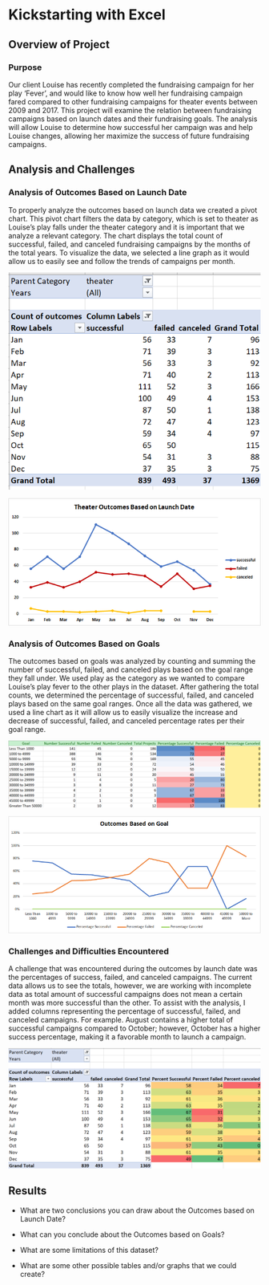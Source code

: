 # Kickstarting with Excel

## Overview of Project

### Purpose
	
Our client Louise has recently completed the fundraising campaign for her play ‘Fever’, and would like to know how well her fundraising campaign fared compared to other fundraising campaigns for theater events between 2009 and 2017. This project will examine the relation between fundraising campaigns based on launch dates and their fundraising goals. The analysis will allow Louise to determine how successful her campaign was and help Louise changes, allowing her maximize the success of future fundraising campaigns.

## Analysis and Challenges

### Analysis of Outcomes Based on Launch Date

To properly analyze the outcomes based on launch data we created a pivot chart. This pivot chart filters the data by category, which is set to theater as Louise’s play falls under the theater category and it is important that we analyze a relevant category. The chart displays the total count of successful, failed, and canceled fundraising campaigns by the months of the total years. To visualize the data, we selected a line graph as it would allow us to easily see and follow the trends of campaigns per month.

![Theater_Outcomes_vs_Launch_Pivot_Chart](https://github.com/JoseEspinosaTello/kickstarter-analysis/blob/main/Recources/Theater_Outcomes_vs_Launch_Pivot_Chart.png?raw=true)

![Theater_Outcomes_vs_Launch](https://github.com/JoseEspinosaTello/kickstarter-analysis/blob/main/Recources/Theater_Outcomes_vs_Launch.png?raw=true)

### Analysis of Outcomes Based on Goals

The outcomes based on goals was analyzed by counting and summing the number of successful, failed, and canceled plays based on the goal range they fall under. We used play as the category as we wanted to compare Louise’s play fever to the other plays in the dataset. After gathering the total counts, we determined the percentage of successful, failed, and canceled plays based on the same goal ranges. Once all the data was gathered, we used a line chart as it will allow us to easily visualize the increase and decrease of successful, failed, and canceled percentage rates per their goal range.

![outcomes_vs_Goals_Chart](https://github.com/JoseEspinosaTello/kickstarter-analysis/blob/main/Recources/outcomes_vs_Goals_Chart.png?raw=true)

![Outcomes_vs_Goals](https://github.com/JoseEspinosaTello/kickstarter-analysis/blob/main/Recources/Outcomes_vs_Goals.png?raw=true)

### Challenges and Difficulties Encountered

A challenge that was encountered during the outcomes by launch date was the percentages of success, failed, and canceled campaigns. The current data allows us to see the totals, however, we are working with incomplete data as total amount of successful campaigns does not mean a certain month was more successful than the other. To assist with the analysis, I added columns representing the percentage of successful, failed, and canceled campaigns. For example. August contains a higher total of successful campaigns compared to October; however, October has a higher success percentage, making it a favorable month to launch a campaign.  

![Theater_Outcomes_vs_Launch_Pivot_Percentages](https://github.com/JoseEspinosaTello/kickstarter-analysis/blob/main/Recources/Theater_Outcomes_vs_Launch_Pivot_Percentages.png?raw=true)

## Results

- What are two conclusions you can draw about the Outcomes based on Launch Date?

- What can you conclude about the Outcomes based on Goals?

- What are some limitations of this dataset?

- What are some other possible tables and/or graphs that we could create?
